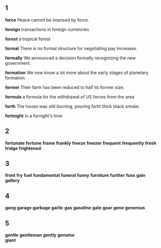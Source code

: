 ## 1
**force** 
Peace cannot be imposed by force.

**foreign** 
transactions in foreign currencies

**forest** 
a tropical forest

**formal** 
There is no formal structure for negotiating pay increases.

**formally** 
We announced a decision formally recognizing the new government.

**formation** 
We now know a lot more about the early stages of planetary formation.

**former** 
Their farm has been reduced to half its former size.

**formula** 
a formula for the withdrawal of US forces from the area

**forth** 
The house was still burning, pouring forth thick black smoke.

**fortnight** 
in a fornight's time

## 2
**fortunate** 
**fortune** 
**frame** 
**frankly** 
**freeze** 
**freezer** 
**frequent** 
**frequently** 
**fresh** 
**fridge** 
**frightened** 

## 3
**front** 
**fry** 
**fuel** 
**fundamental** 
**funeral** 
**funny** 
**furniture** 
**further** 
**fuss** 
**gain** 
**gallery** 

## 4
**gang** 
**garage** 
**garbage** 
**garlic** 
**gas** 
**gasoline** 
**gate** 
**gear** 
**gene** 
**generous** 

## 5
**gentle** 
**gentleman** 
**gently** 
**genuine**  
**giant**